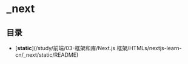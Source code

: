 #  _next

## 目录

  * [**static**](/study/前端/03-框架和库/Next.js 框架/HTMLs/nextjs-learn-cn/_next/static/README)